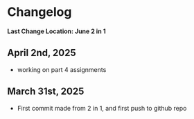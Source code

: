 # Changelog

**Last Change Location: June 2 in 1**

## April 2nd, 2025
- working on part 4 assignments

## March 31st, 2025
- First commit made from 2 in 1, and first push to github repo